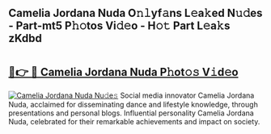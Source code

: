 ## Camelia Jordana Nuda O𝚗𝚕yf𝚊ns L𝚎a𝚔ed N𝚞𝚍es - Part-mt5 P𝚑𝚘tos Vi𝚍𝚎o - H𝚘𝚝 Part L𝚎a𝚔s zKdbd

# <h2><a href="http://kf2okpo.oniu.top/?m=Camelia+Jordana+Nuda">🔗👉 🔴 Camelia Jordana Nuda P𝚑ot𝚘𝚜 V𝚒d𝚎o</a></h2>

[![Camelia Jordana Nuda Nu𝚍e𝚜](https://i.imgur.com/0qMVB7G.gif)](http://kf2okpo.oniu.top/?m=Camelia+Jordana+Nuda)
Social media innovator Camelia Jordana Nuda, acclaimed for disseminating dance and lifestyle knowledge, through presentations and personal blogs. Influential personality Camelia Jordana Nuda, celebrated for their remarkable achievements and impact on society.  
